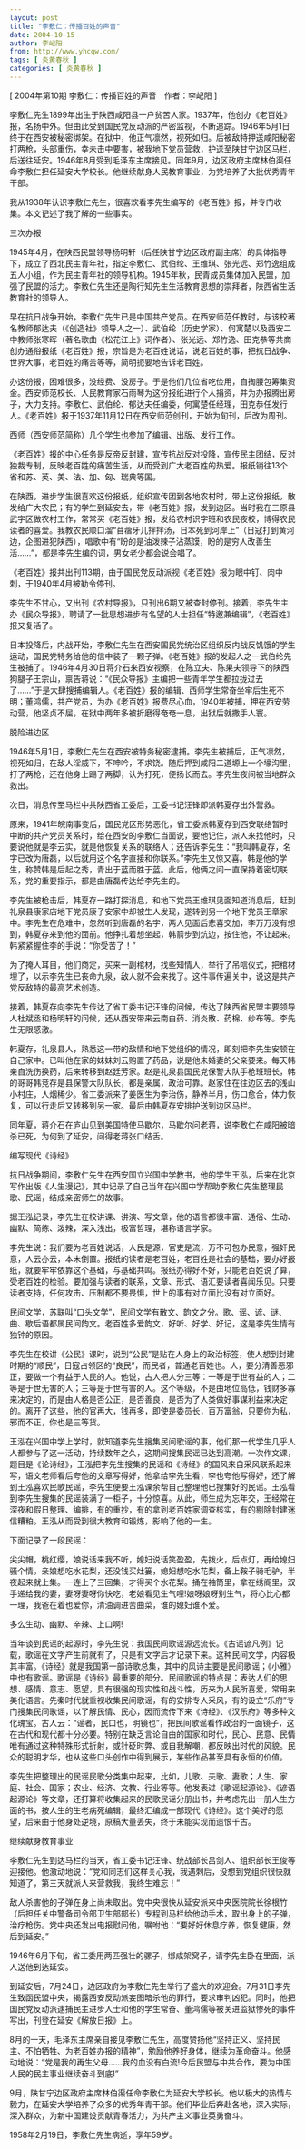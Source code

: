 ```yaml
---
layout: post
title: "李敷仁：传播百姓的声音"
date: 2004-10-15
author: 李屺阳
from: http://www.yhcqw.com/
tags: [ 炎黄春秋 ]
categories: [ 炎黄春秋 ]
---
```



[ 2004年第10期 李敷仁：传播百姓的声音　作者：李屺阳 ]


李敷仁先生1899年出生于陕西咸阳县一户贫苦人家。1937年，他创办《老百姓》报，名扬中外。但由此受到国民党反动派的严密监视，不断追踪。1946年5月1日终于在西安被秘密绑架。在狱中，他正气凛然，视死如归。后被敌特押送咸阳秘密打两枪，头部重伤，幸未击中要害，被我地下党员营救，护送至陕甘宁边区马栏，后送往延安。1946年8月受到毛泽东主席接见。同年9月，边区政府主席林伯渠任命李敷仁担任延安大学校长。他继续献身人民教育事业，为党培养了大批优秀青年干部。

我从1938年认识李敷仁先生，很喜欢看李先生编写的《老百姓》报，并专门收集。本文记述了我了解的一些事实。

三次办报


1945年4月，在陕西民盟领导杨明轩（后任陕甘宁边区政府副主席）的具体指导下，成立了西北民主青年社，指定李敷仁、武伯纶、王维琪、张光远、郑竹逸组成五人小组，作为民主青年社的领导机构。1945年秋，民青成员集体加入民盟，加强了民盟的活力。李敷仁先生还是陶行知先生生活教育思想的崇拜者，陕西省生活教育社的领导人。


早在抗日战争开始，李敷仁先生已是中国共产党员。在西安师范任教时，与该校著名教师郁达夫（《创造社》领导人之一）、武伯纶（历史学家）、何寓楚以及西安二中教师张寒晖（著名歌曲《松花江上》词作者）、张光远、郑竹逸、田克恭等共商创办通俗报纸《老百姓》报，宗旨是为老百姓说话，说老百姓的事，把抗日战争、世界大事，老百姓的痛苦等等，简明扼要地告诉老百姓。


办这份报，困难很多，没经费、没房子。于是他们几位省吃俭用，自掏腰包筹集资金。西安师范校长、人民教育家石雨琴为这份报纸进行个人捐资，并为办报腾出房子，大力支持。李敷仁、武伯纶、郁达夫任编委，何寓楚任经理，田克恭任发行人。《老百姓》报于1937年11月12日在西安师范创刊，开始为旬刊，后改为周刊。

西师（西安师范简称）几个学生也参加了编辑、出版、发行工作。


《老百姓》报的中心任务是反帝反封建，宣传抗战反对投降，宣传民主团结，反对独裁专制，反映老百姓的痛苦生活，从而受到广大老百姓的热爱。报纸销往13个省和苏、英、美、法、加、匈、瑞典等国。


在陕西，进步学生很喜欢这份报纸，组织宣传团到各地农村时，带上这份报纸，散发给广大农民；有的学生到延安去，带《老百姓》报，发到边区。当时我在三原县武字区做农村工作，常常买《老百姓》报，发给农村识字班和农民夜校，博得农民读者的喜爱。我教农民顺口溜“苜蓿牙儿拌拌汤，日本死到河岸上”（日寇打到黄河边，企图进犯陕西），唱歌中有“盼的是油泼辣子沾蒸馍，盼的是穷人改善生活……”，都是李先生编的词，男女老少都会说会唱了。

《老百姓》报共出刊113期，由于国民党反动派视《老百姓》报为眼中钉、肉中刺，于1940年4月被勒令停刊。


李先生不甘心，又出刊《农村导报》，只刊出6期又被查封停刊。接着，李先生主办《民众导报》，聘请了一批思想进步有名望的人士担任“特邀兼编辑”，《老百姓》报又复活了。


日本投降后，内战开始，李敷仁先生在西安国民党统治区组织反内战反饥饿的学生运动，国民党特务给他的信中装了一颗子弹。《老百姓》报的发起人之一武伯纶先生被捕了。1946年4月30日蒋介石来西安视察，在陈立夫、陈果夫领导下的陕西狗腿子王宗山，禀告蒋说：“《民众导报》主编把一些青年学生都拉拢过去了……”于是大肆搜捕编辑人。《老百姓》报的编辑、西师学生常奋坐牢后生死不明；董鸿儒，共产党员，为办《老百姓》报费尽心血，1940年被捕，押在西安劳动营，他坚贞不屈，在狱中两年多被折磨得奄奄一息，出狱后就撒手人寰。

脱险进边区


1946年5月1日，李敷仁先生在西安被特务秘密逮捕。李先生被捕后，正气凛然，视死如归，在敌人淫威下，不呻吟，不求饶。随后押到咸阳二道塬上一个壕沟里，打了两枪，还在他身上踢了两脚，认为打死，便扬长而去。李先生夜间被当地群众救出。

次日，消息传至马栏中共陕西省工委后，工委书记汪锋即派韩夏存出外营救。


原来，1941年皖南事变后，国民党区形势恶化，省工委派韩夏存到西安联络暂时中断的共产党员关系时，给在西安的李敷仁当面说，要他记住，派人来找他时，只要说他就是李云实，就是他恢复关系的联络人；还告诉李先生：“我叫韩夏存，名字已改为唐磊，以后就用这个名字直接和你联系。”李先生又惊又喜。韩是他的学生，称赞韩是后起之秀，青出于蓝而胜于蓝。此后，他俩之间一直保持着密切联系，党的重要指示，都是由唐磊传达给李先生的。


李先生被枪击后，韩夏存一路打探消息，和地下党员王维琪见面知道消息后，赶到礼泉县康家店地下党员康子安家中却被生人发现，遂转到另一个地下党员王章家中。李先生在危难中，忽然听到唐磊的名字，两人见面后悲喜交加，李万万没有想到，韩夏存来到他的面前。他挣扎着想坐起，韩箭步到炕边，按住他，不让起来。韩紧紧握住李的手说：“你受苦了！”


为了掩人耳目，他们商定，买来一副棺材，找些知情人，举行了吊唁仪式，把棺材埋了，以示李先生已丧命九泉，敌人就不会来找了。这件事传遍关中，说这是共产党反敌特的最高艺术创造。

接着，韩夏存向李先生传达了省工委书记汪锋的问候，传达了陕西省民盟主要领导人杜斌丞和杨明轩的问候，还从西安带来云南白药、消炎散、药棉、纱布等。李先生无限感激。


韩夏存，礼泉县人，熟悉这一带的敌情和地下党组织的情况，即刻把李先生安顿在自己家中。已叫他在家的妹妹刘云购置了药品，说是他未婚妻的父亲要来。每天韩亲自洗伤换药，后来转移到赵廷芳家。赵是礼泉县国民党保警大队手枪班班长，韩的哥哥韩竞存是县保警大队队长，都是亲属，政治可靠。赵家住在往边区去的浅山小村庄，人烟稀少。省工委派来了姜医生为李治伤，静养半月，伤口愈合，体力恢复，可以行走后又转移到另一家。最后由韩夏存安排护送到边区马栏。

同年夏，蒋介石在庐山见到美国特使马歇尔，马歇尔问老蒋，说李敷仁在咸阳被暗杀已死，为何到了延安，问得老蒋张口结舌。

编写现代《诗经》


抗日战争期间，李敷仁先生在西安国立兴国中学教书，他的学生王泓，后来在北京写作出版《人生漫记》，其中记录了自己当年在兴国中学帮助李敷仁先生整理民歌、民谣，结成亲密师生的故事。

据王泓记录，李先生在校讲课、讲演、写文章，他的语言都很丰富、通俗、生动、幽默、简练、泼辣，深入浅出，极富哲理，堪称语言学家。


李先生说：我们要为老百姓说话，人民是源，官吏是流，万不可包办民意，强奸民意，人云亦云，本末倒置。报纸的读者是老百姓，老百姓是社会的基础，要办好报纸，就要牢牢依靠这个基础，与基础共鸣。报纸办得好不好，只能老百姓说了算，受老百姓的检验。要加强与读者的联系，文章、形式、语汇要读者喜闻乐见。只要读者支持，任何攻击、压制都不要畏惧，世上的事有对立面比没有对立面好。

民间文学，苏联叫“口头文学”，民间文学有散文、韵文之分。歌、谣、谚、谜、曲、歇后语都属民间韵文。老百姓多爱韵文，好听、好学、好记，这是李先生情有独钟的原因。


李先生在校讲《公民》课时，说到“公民”是贴在人身上的政治标签，使人想到封建时期的“顺民”，日寇占领区的“良民”，而民者，普通老百姓也。人，要分清善恶邪正，要做一个有益于人民的人。他说，古人把人分三等：一等是于世有益的人；二等是于世无害的人；三等是于世有害的人。这个等级，不是由地位高低，钱财多寡来决定的，而是由人格是否公正，是否善良，是否为了人类做好事谋利益来决定的。离开了这些，他的官再大，钱再多，即使是委员长，百万富翁，只要你为私，邪而不正，你也是三等货。


王泓在兴国中学上学时，就知道李先生搜集民间歌谣的事，他们那一代学生几乎人人都参与了这一活动，持续数年之久，这期间搜集民谣已达到高潮。一次作文课，题目是《论诗经》，王泓把李先生搜集的民谣和《诗经》的国风来自采风联系起来写，语文老师看后夸他的文章写得好，他拿给李先生看，李也夸他写得好，还了解到王泓喜欢民歌民谣，李先生便要王泓课余帮自己整理他已搜集好的民谣。王泓看到李先生搜集的民谣装满了一柜子，十分惊喜。从此，师生成为忘年交，王经常在深夜和假日整理、编排，有的重抄，有的拿到老百姓家调查核实，有的剔除封建迷信糟粕。王泓从而受到很大教育和锻炼，影响了他的一生。

下面记录了一段民谣：


尖尖帽，桃红缨，娘说话来我不听，媳妇说话笑盈盈，先拨火，后点灯，再给媳妇骚个情。亲娘想吃水花梨，还没钱买灶篓，媳妇想吃水花梨，备上鞍子骑毛驴，半夜起来就上集。一连上了三回集，才得买个水花梨。捅在袖筒里，拿在绣阁里，双手递给我的妻，妻呀妻呀你快吃，老娘看见生气哩!娘呀娘呀别生气，将心比心都一理，我爸在着也爱你，清油调进苦曲菜，谁的媳妇谁不爱。

多么生动、幽默、辛辣、上口啊!


当年谈到民谣的起源时，李先生说：我国民间歌谣源远流长。《古谣谚凡例》记载，歌谣在文字产生前就有了，只是有文字后才记录下来。这种民间文学，内容极其丰富。《诗经》就是我国第一部诗歌总集，其中的风诗主要是民间歌谣；《小雅》中也有歌谣。歌谣是《诗经》最重要的部分。民间歌谣的特点是：表达人们的思想、感情、意志、愿望，具有很强的现实性和战斗性，历来为人民所喜爱，常用来美化语言。先秦时代就重视收集民间歌谣，有的安排专人采风，有的设立“乐府”专门搜集民间歌谣，以了解民情、民心，因而流传下来《诗经》、《汉乐府》等多种文化瑰宝。古人云：“谣者，民口也，明镜也”，把民间歌谣看作政治的一面镜子，这在古代和现代都十分必要。特别在缺乏言论自由的国家和时代，民心、民意、民情唯有通过这种特殊形式折射，或针砭时弊、或自我解嘲，都反映出时代的风貌。民众的聪明才华，也从这些口头创作中得到展示，某些作品甚至具有永恒的价值。


李先生把整理出的民谣民歌分类集中起来，比如，儿歌、夫歌、妻歌；人生、家庭、社会、国家；农业、经济、文教、行业等等。他发表过《歌谣起源论》、《谚语起源论》等文章，还打算将收集起来的民歌民谣分册出书，并考虑先出一册人生方面的书，按人生的生老病死编辑，最终汇编成一部现代《诗经》。这个美好的愿望，后来由于他身处逆境，原稿大量丢失，终于未能实现而遗恨千古。

继续献身教育事业


李敷仁先生到达马栏的当天，省工委书记汪锋、统战部长吕剑人、组织部长王俊等迎接他。他激动地说：“党和同志们这样关心我，我遇刺后，没想到党组织很快就知道了，第三天就派人来营救我，我终生难忘！”


敌人杀害他的子弹在身上尚未取出。党中央很快从延安派来中央医院院长徐根竹（后担任关中警备司令部卫生部部长）专程到马栏给他动手术，取出身上的子弹，治疗枪伤。党中央还发出电报慰问他，嘱咐他：“要好好休息疗养，恢复健康，然后到延安。”

1946年6月下旬，省工委用两匹强壮的骡子，绑成架窝子，请李先生卧在里面，派人送他到达延安。


到延安后，7月24日，边区政府为李敷仁先生举行了盛大的欢迎会。7月31日李先生致函民盟中央，揭露西安反动派妄图暗杀他的罪行，要求审判凶犯。同时，他把国民党反动派逮捕民主进步人士和他的学生常奋、董鸿儒等被关进监狱惨死的事件写出，刊登在延安《解放日报》上。


8月的一天，毛泽东主席亲自接见李敷仁先生，高度赞扬他“坚持正义、坚持民主、不怕牺牲、为老百姓办报的精神”，勉励他养好身体，继续为革命奋斗。他感动地说：“党是我的再生父母……我的血没有白流!今后民盟与中共合作，要为中国人民的民主事业继续奋斗到底!”


9月，陕甘宁边区政府主席林伯渠任命李敷仁为延安大学校长。他以极大的热情与毅力，在延安大学培养了众多的优秀年青干部。他们毕业后奔赴各地，深入实际，深入群众，为新中国建设贡献青春活力，为共产主义事业英勇奋斗。

1958年2月19日，李敷仁先生病逝，享年59岁。


